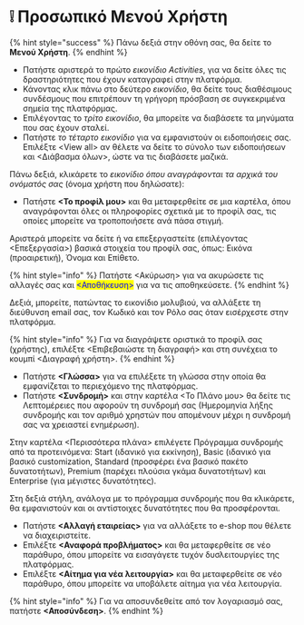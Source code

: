 # ❕ Προσωπικό Μενού Χρήστη

{% hint style="success" %}
Πάνω δεξιά στην οθόνη σας, θα δείτε το **Μενού Χρήστη**.
{% endhint %}

* Πατήστε αριστερά το πρώτο _εικονίδιο Activities_, για να δείτε όλες τις δραστηριότητες που έχουν καταγραφεί στην πλατφόρμα.
* Κάνοντας κλικ πάνω στο δεύτερο _εικονίδιο_, θα δείτε τους διαθέσιμους συνδέσμους που επιτρέπουν τη γρήγορη πρόσβαση σε συγκεκριμένα σημεία της πλατφόρμας.
* Επιλέγοντας το _τρίτο εικονίδιο_, θα μπορείτε να διαβάσετε τα μηνύματα που σας έχουν σταλεί.
* Πατήστε _το τέταρτο εικονίδιο_ για να εμφανιστούν οι ειδοποιήσεις σας. Επιλέξτε \<View all> αν θέλετε να δείτε το σύνολο των ειδοποιήσεων και <Διάβασμα όλων>, ώστε να τις διαβάσετε μαζικά.

Πάνω δεξιά, κλικάρετε το _εικονίδιο όπου αναγράφονται τα αρχικά του ονόματός σας_ (όνομα χρήστη που δηλώσατε):

* Πατήστε **<Το προφίλ μου>** και θα μεταφερθείτε σε μια καρτέλα, όπου αναγράφονται όλες οι πληροφορίες σχετικά με το προφίλ σας, τις οποίες μπορείτε να τροποποιήσετε ανά πάσα στιγμή.

Αριστερά μπορείτε να δείτε ή να επεξεργαστείτε (επιλέγοντας <Επεξεργασία>) βασικά στοιχεία του προφίλ σας, όπως: Εικόνα (προαιρετική), Όνομα και Επίθετο.&#x20;

{% hint style="info" %}
Πατήστε <Ακύρωση> για να ακυρώσετε τις αλλαγές σας και <mark style="color:blue;"><Αποθήκευση></mark> για να τις αποθηκεύσετε.
{% endhint %}

Δεξιά, μπορείτε, πατώντας το εικονίδιο μολυβιού, να αλλάξετε τη διεύθυνση email σας, τον Κωδικό και τον Ρόλο σας όταν εισέρχεστε στην πλατφόρμα.

{% hint style="info" %}
Για να διαγράψετε οριστικά το προφίλ σας (χρήστης), επιλέξτε <Επιβεβαιώστε τη διαγραφή> και στη συνέχεια το κουμπί <Διαγραφή χρήστη>.
{% endhint %}

* Πατήστε **<Γλώσσα>** για να επιλέξετε τη γλώσσα στην οποία θα εμφανίζεται το περιεχόμενο της πλατφόρμας.
* Πατήστε **<Συνδρομή>** και στην καρτέλα <Το Πλάνο μου> θα δείτε τις Λεπτομέρειες που αφορούν τη συνδρομή σας (Ημερομηνία λήξης συνδρομής και τον αριθμό χρηστών που απομένουν μέχρι η συνδρομή σας να χρειαστεί ενημέρωση).&#x20;

Στην καρτέλα <Περισσότερα πλάνα> επιλέγετε Πρόγραμμα συνδρομής από τα προτεινόμενα: Start (ιδανικό για εκκίνηση), Basic (ιδανικό για βασικό customization, Standard (προσφέρει ένα βασικό πακέτο δυνατοτήτων), Premium (παρέχει πλούσια γκάμα δυνατοτήτων) και Enterprise (για μέγιστες δυνατότητες).&#x20;

Στη δεξιά στήλη, ανάλογα με το πρόγραμμα συνδρομής που θα κλικάρετε, θα εμφανιστούν και οι αντίστοιχες δυνατότητες που θα προσφέρονται.

* &#x20;Πατήστε **<Αλλαγή εταιρείας>** για να αλλάξετε το e-shop που θέλετε να διαχειριστείτε.
* &#x20;Επιλέξτε **<Αναφορά προβλήματος>** και θα μεταφερθείτε σε νέο παράθυρο, όπου μπορείτε να εισαγάγετε τυχόν δυσλειτουργίες της πλατφόρμας.
* Επιλέξτε **<Αίτημα για νέα λειτουργία>** και θα μεταφερθείτε σε νέο παράθυρο, όπου μπορείτε να υποβάλετε αίτημα για νέα λειτουργία.

{% hint style="info" %}
Για να αποσυνδεθείτε από τον λογαριασμό σας, πατήστε **<Αποσύνδεση>**.
{% endhint %}
